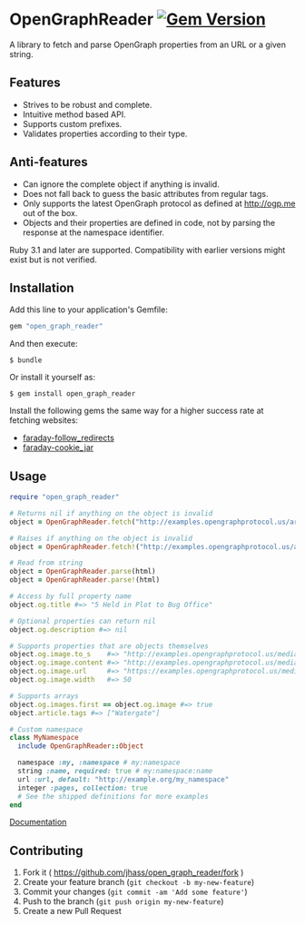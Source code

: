 # OpenGraphReader [![Gem Version](https://badge.fury.io/rb/open_graph_reader.svg)](http://badge.fury.io/rb/open_graph_reader)

A library to fetch and parse OpenGraph properties from an URL or a given string.

## Features

* Strives to be robust and complete.
* Intuitive method based API.
* Supports custom prefixes.
* Validates properties according to their type.

## Anti-features

* Can ignore the complete object if anything is invalid.
* Does not fall back to guess the basic attributes from regular tags.
* Only supports the latest OpenGraph protocol as defined at http://ogp.me out of the box.
* Objects and their properties are defined in code, not by parsing the response at the namespace identifier.


Ruby 3.1 and later are supported. Compatibility with earlier versions might exist but is not verified.

## Installation

Add this line to your application's Gemfile:

```ruby
gem "open_graph_reader"
```

And then execute:

    $ bundle

Or install it yourself as:

    $ gem install open_graph_reader


Install the following gems the same way for a higher success rate at fetching websites:

* [faraday-follow_redirects](https://github.com/tisba/faraday-follow-redirects)
* [faraday-cookie_jar](https://github.com/miyagawa/faraday-cookie_jar)

## Usage

```ruby
require "open_graph_reader"

# Returns nil if anything on the object is invalid
object = OpenGraphReader.fetch("http://examples.opengraphprotocol.us/article.html")

# Raises if anything on the object is invalid
object = OpenGraphReader.fetch!("http://examples.opengraphprotocol.us/article.html")

# Read from string
object = OpenGraphReader.parse(html)
object = OpenGraphReader.parse!(html)

# Access by full property name
object.og.title #=> "5 Held in Plot to Bug Office"

# Optional properties can return nil
object.og.description #=> nil

# Supports properties that are objects themselves
object.og.image.to_s    #=> "http://examples.opengraphprotocol.us/media/images/50.png"
object.og.image.content #=> "http://examples.opengraphprotocol.us/media/images/50.png"
object.og.image.url     #=> "https://examples.opengraphprotocol.us/media/images/50.png"
object.og.image.width   #=> 50

# Supports arrays
object.og.images.first == object.og.image #=> true
object.article.tags #=> ["Watergate"]

# Custom namespace
class MyNamespace
  include OpenGraphReader::Object

  namespace :my, :namespace # my:namespace
  string :name, required: true # my:namespace:name
  url :url, default: "http://example.org/my_namespace"
  integer :pages, collection: true
  # See the shipped definitions for more examples
end
```

[Documentation](http://rubydoc.info/gems/open_graph_reader)

## Contributing

1. Fork it ( https://github.com/jhass/open_graph_reader/fork )
2. Create your feature branch (`git checkout -b my-new-feature`)
3. Commit your changes (`git commit -am 'Add some feature'`)
4. Push to the branch (`git push origin my-new-feature`)
5. Create a new Pull Request
